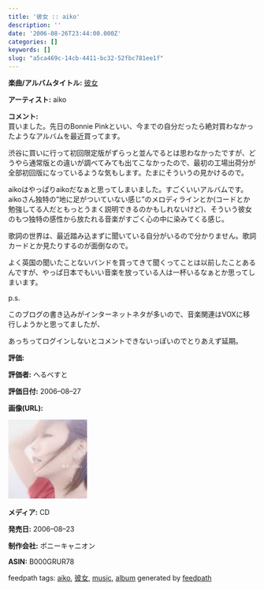 ```yaml
---
title: '彼女 :: aiko'
description: ''
date: '2006-08-26T23:44:00.000Z'
categories: []
keywords: []
slug: "a5ca469c-14cb-4411-bc32-52fbc781ee1f"
---
```

**楽曲/アルバムタイトル:** [彼女](http://www.amazon.co.jp/exec/obidos/ASIN/B000GRUR78/mrchildrenonl-22/ref=nosim/)

**アーティスト:** aiko

**コメント:**   
買いました。先日のBonnie Pinkといい、今までの自分だったら絶対買わなかったようなアルバムを最近買ってます。  
  
渋谷に買いに行って初回限定版がずらっと並んでるとは思わなかったですが、どうやら通常版との違いが調べてみても出てこなかったので、最初の工場出荷分が全部初回版になっているような気もします。たまにそういうの見かけるので。  
  
  
  
aikoはやっぱりaikoだなぁと思ってしまいました。すごくいいアルバムです。aikoさん独特の”地に足がついていない感じ”のメロディラインとか(コードとか勉強してる人だともっとうまく説明できるのかもしれないけど)、そういう彼女のもつ独特の感性から放たれる音楽がすごく心の中に染みてくる感じ。  
  
歌詞の世界は、最近踏み込まずに聞いている自分がいるので分かりません。歌詞カードとか見たりするのが面倒なので。  
  
  
  
よく英国の聞いたことないバンドを買ってきて聞くってことは以前したことあるんですが、やっぱ日本でもいい音楽を放っている人は一杯いるなぁとか思ってしまいます。  
  
  
  
p.s.  
  
このブログの書き込みがインターネットネタが多いので、音楽関連はVOXに移行しようかと思ってましたが、  
  
あっちってログインしないとコメントできないっぽいのでとりあえず延期。

**評価:**

**評価者:** へるべすと

**評価日付:** 2006–08–27

**画像(URL):**

![](0__UjPs__UutAKQcjagG.jpg)

**メディア:** CD

**発売日:** 2006–08–23

**制作会社:** ポニーキャニオン

**ASIN:** B000GRUR78

feedpath tags: [aiko](http://feedpath.jp/search/index.csp?search_text=aiko), [彼女](http://feedpath.jp/search/index.csp?search_text=%E5%BD%BC%E5%A5%B3), [music](http://feedpath.jp/search/index.csp?search_text=music), [album](http://feedpath.jp/search/index.csp?search_text=album) generated by [feedpath](http://feedpath.jp)